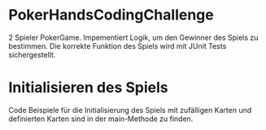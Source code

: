 # PokerHandsCodingChallenge
2 Spieler PokerGame. Impementiert Logik, um den Gewinner des Spiels zu bestimmen.
Die korrekte Funktion des Spiels wird mit JUnit Tests sichergestellt.

# Initialisieren des Spiels
Code Beispiele für die Initialisierung des Spiels mit zufälligen Karten und definierten Karten sind in der main-Methode zu finden.

